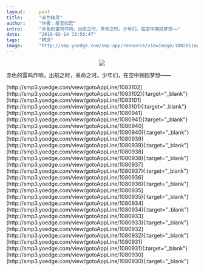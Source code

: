 ```yaml
---
layout:     post
title:      "赤色精灵"
author:     "作者：屋宜知宏"
intro:      "赤色的雷鸣作响，出航之时，革命之时。少年们，在空中拥抱梦想——"
date:       "2018-02-14 16:56:47"
tags:       "精灵"
image:      "http://smp.yoedge.com/smp-app/resource/viewImage/1002811appline.png"
---
```

<div style="text-align: center">
<p><img src="http://smp.yoedge.com/smp-app/resource/viewImage/1002811appline.png"/></p>
</div>
<p class="post-meta">
<span>赤色的雷鸣作响，出航之时，革命之时。少年们，在空中拥抱梦想——</span>
</p>
[http://smp3.yoedge.com/view/gotoAppLine/1083102](http://smp3.yoedge.com/view/gotoAppLine/1083102){:target="_blank"}
[http://smp3.yoedge.com/view/gotoAppLine/1083101](http://smp3.yoedge.com/view/gotoAppLine/1083101){:target="_blank"}
[http://smp3.yoedge.com/view/gotoAppLine/1080941](http://smp3.yoedge.com/view/gotoAppLine/1080941){:target="_blank"}
[http://smp3.yoedge.com/view/gotoAppLine/1080940](http://smp3.yoedge.com/view/gotoAppLine/1080940){:target="_blank"}
[http://smp3.yoedge.com/view/gotoAppLine/1080939](http://smp3.yoedge.com/view/gotoAppLine/1080939){:target="_blank"}
[http://smp3.yoedge.com/view/gotoAppLine/1080938](http://smp3.yoedge.com/view/gotoAppLine/1080938){:target="_blank"}
[http://smp3.yoedge.com/view/gotoAppLine/1080937](http://smp3.yoedge.com/view/gotoAppLine/1080937){:target="_blank"}
[http://smp3.yoedge.com/view/gotoAppLine/1080936](http://smp3.yoedge.com/view/gotoAppLine/1080936){:target="_blank"}
[http://smp3.yoedge.com/view/gotoAppLine/1080935](http://smp3.yoedge.com/view/gotoAppLine/1080935){:target="_blank"}
[http://smp3.yoedge.com/view/gotoAppLine/1080934](http://smp3.yoedge.com/view/gotoAppLine/1080934){:target="_blank"}
[http://smp3.yoedge.com/view/gotoAppLine/1080933](http://smp3.yoedge.com/view/gotoAppLine/1080933){:target="_blank"}
[http://smp3.yoedge.com/view/gotoAppLine/1080932](http://smp3.yoedge.com/view/gotoAppLine/1080932){:target="_blank"}
[http://smp3.yoedge.com/view/gotoAppLine/1080931](http://smp3.yoedge.com/view/gotoAppLine/1080931){:target="_blank"}
[http://smp3.yoedge.com/view/gotoAppLine/1080930](http://smp3.yoedge.com/view/gotoAppLine/1080930){:target="_blank"}


